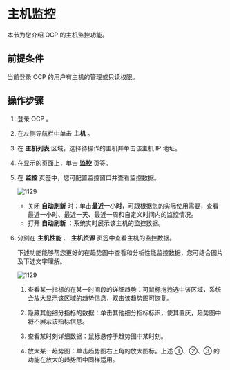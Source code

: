 主机监控
=========================

本节为您介绍 OCP 的主机监控功能。

前提条件
-------------------------

当前登录 OCP 的用户有主机的管理或只读权限。

操作步骤
-------------------------

1. 登录 OCP 。

2. 在左侧导航栏中单击 **主机** 。

3. 在 **主机列表** 区域，选择待操作的主机并单击该主机 IP 地址。

4. 在显示的页面上，单击 **监控** 页签。

5. 在 **监控** 页签中，您可配置监控窗口并查看监控数据。

   ![1129](https://obbusiness-private.oss-cn-shanghai.aliyuncs.com/doc/img/ocp/401/host1.png)

   * 关闭 **自动刷新** 时：单击**最近一小时**，可跟根据您的实际使用需要，查看 最近一小时、最近一天、最近一周和自定义时间内的监控情况。
   * 打开 **自动刷新** ：系统实时展示该主机的监控数据。

6. 分别在 **主机性能** 、 **主机资源** 页签中查看主机的监控数据。

   下述功能能够帮您更好的在趋势图中查看和分析性能监控数据，您可结合图片及下述文字理解。

   ![1129](https://help-static-aliyun-doc.aliyuncs.com/assets/img/zh-CN/8901044461/p360505.png)
   1. 查看某一指标的在某一时间段的详细趋势：可鼠标拖拽选中该区域，系统会放大显示该区域的趋势信息，双击该趋势图可恢复。

   2. 隐藏其他细分指标的数据：单击其他细分指标标识，使其置灰，趋势图中将不展示该指标信息。

   3. 查看某时刻详细数据：鼠标悬停于趋势图中某时刻。

   4. 放大某一趋势图：单击趋势图右上角的放大图标。上述 ①、②、③ 的功能在放大的趋势图中同样适用。
